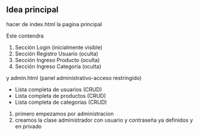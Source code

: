 ## Idea principal

hacer de index.html la pagina principal

Este contendra

1. Sección Login (inicialmente visible)
2. Sección Registro Usuario (oculta)
3. Sección Ingreso Producto (oculta)
4. Sección Ingreso Categoría (oculta)

y admin.html (panel administrativo-acceso restringido)

- Lista completa de usuarios (CRUD)
- Lista completa de productos (CRUD) 
- Lista completa de categorías (CRUD)


1. primero empezamos por administracion
2. creamos la clase administrador con usuario y contraseña ya definidos y en privado
